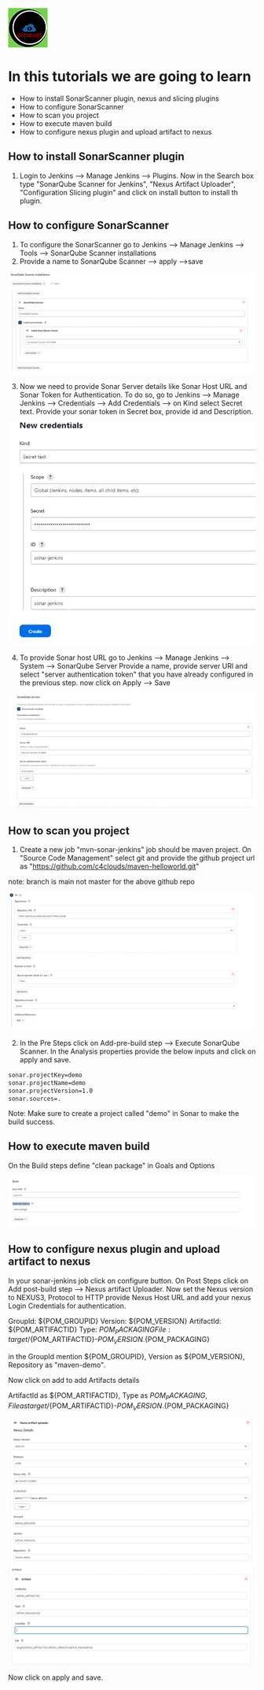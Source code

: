 <img src="../images/c4logo.png">

# In this tutorials we are going to learn
 * How to install SonarScanner plugin, nexus and slicing plugins
 * How to configure SonarScanner
 * How to scan you project
 * How to execute maven build
 * How to configure nexus plugin and upload artifact to nexus

 ## How to install SonarScanner plugin
1. Login to Jenkins --> Manage Jenkins --> Plugins. Now in the Search box type "SonarQube Scanner for Jenkins", "Nexus Artifact Uploader", "Configuration Slicing plugin"   and click on install button to install th plugin.

## How to configure SonarScanner
1. To configure the SonarScanner go to  Jenkins --> Manage Jenkins --> Tools --> SonarQube Scanner installations
2. Provide a name to SonarQube Scanner --> apply -->save

<img src="../images/sonarscanner-configure.PNG">

3. Now we need to provide Sonar Server details like Sonar Host URL and Sonar Token for Authentication. To do so, go to Jenkins --> Manage Jenkins --> Credentials --> Add Credentials --> on Kind select Secret text. Provide your sonar token in Secret box, provide id and Description.

<img src="../images/sonarscanner-cred.PNG">

4. To provide Sonar host URL go to Jenkins --> Manage Jenkins --> System --> SonarQube Server
Provide a name, provide server URl and select "server authentication token" that you have already configured in the previous step. now click on Apply --> Save

<img src="../images/sonarserver-details.PNG">

## How to scan you project
1. Create a new job "mvn-sonar-jenkins" job should be maven project. On "Source Code Management" select git and provide the github project url as "https://github.com/c4clouds/maven-helloworld.git"

note: branch is main not master for the above github repo

<img src="../images/sonarscanner-git.PNG">

2. In the Pre Steps click on Add-pre-build step --> Execute SonarQube Scanner. In the Analysis properties provide the below inputs and click on apply and save.

```
sonar.projectKey=demo
sonar.projectName=demo
sonar.projectVersion=1.0
sonar.sources=.
```

Note: Make sure to create a project called "demo" in Sonar to make the build success.

## How to execute maven build
On the Build steps define  "clean package" in Goals and Options

<img src="../images/sonarscanner-maven-build.PNG">

## How to configure nexus plugin and upload artifact to nexus
In your sonar-jenkins job click on configure button. On Post Steps click on Add post-build step --> Nexus artifact Uploader.
Now set the Nexus version to NEXUS3, Protocol to HTTP provide Nexus Host URL and add your nexus Login Credentials for authentication. 

GroupId: ${POM_GROUPID}
Version: ${POM_VERSION}
ArtifactId: ${POM_ARTIFACTID}
Type: ${POM_PACKAGING}
File: target/${POM_ARTIFACTID}-${POM_VERSION}.${POM_PACKAGING}

in the GroupId mention ${POM_GROUPID}, Version as ${POM_VERSION}, Repository as "maven-demo".

Now click on add to add Artifacts details

ArtifactId as ${POM_ARTIFACTID}, Type as ${POM_PACKAGING}, File as target/${POM_ARTIFACTID}-${POM_VERSION}.${POM_PACKAGING}

<img src="../images/sonarscanner-nexus.PNG">

<img src="../images/sonarscanner-nexus-artifact.PNG">

Now click on apply and save.

